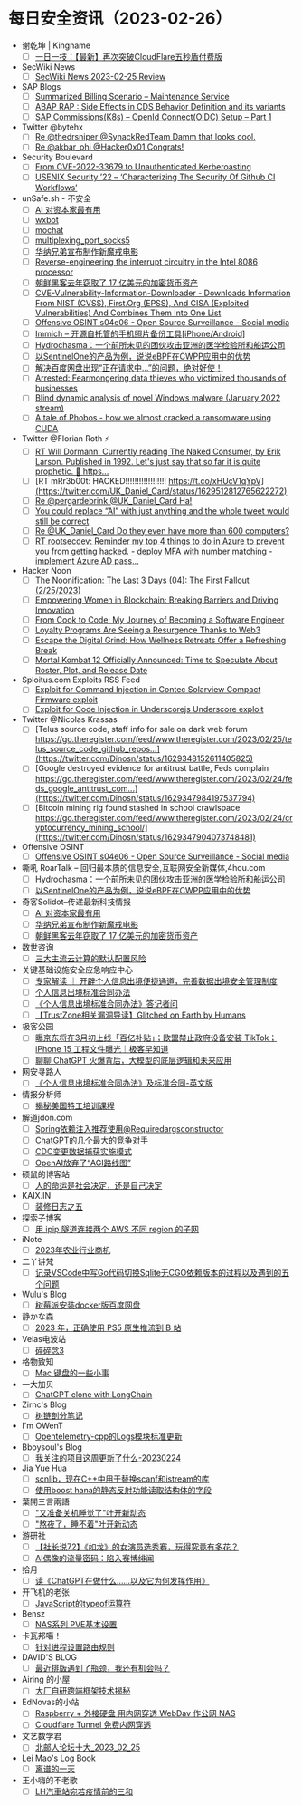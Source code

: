 # 每日安全资讯（2023-02-26）

- 谢乾坤 | Kingname
  - [ ] [一日一技：【最新】再次突破CloudFlare五秒盾付费版](https://www.kingname.info/2023/02/25/crack-cf-2/)
- SecWiki News
  - [ ] [SecWiki News 2023-02-25 Review](http://www.sec-wiki.com/?2023-02-25)
- SAP Blogs
  - [ ] [Summarized Billing Scenario – Maintenance Service](https://blogs.sap.com/2023/02/25/summarized-billing-scenario-maintenance-service/)
  - [ ] [ABAP RAP : Side Effects in CDS Behavior Definition and its variants](https://blogs.sap.com/2023/02/25/abap-rap-side-effects-in-in-cds-behavior-definition-and-its-variants/)
  - [ ] [SAP Commissions(K8s) – OpenId Connect(OIDC) Setup – Part 1](https://blogs.sap.com/2023/02/25/sap-commissionsk8s-openid-connectoidc-setup-part-1/)
- Twitter @bytehx
  - [ ] [Re @thedrsniper @SynackRedTeam Damm that looks cool.](https://twitter.com/bytehx343/status/1629497380566601728)
  - [ ] [Re @akbar_ohi @Hacker0x01 Congrats!](https://twitter.com/bytehx343/status/1629395043718156288)
- Security Boulevard
  - [ ] [From CVE-2022-33679 to Unauthenticated Kerberoasting](https://securityboulevard.com/2023/02/from-cve-2022-33679-to-unauthenticated-kerberoasting/)
  - [ ] [USENIX Security ’22 – ‘Characterizing The Security Of Github CI Workflows’](https://securityboulevard.com/2023/02/usenix-security-22-characterizing-the-security-of-github-ci-workflows/)
- unSafe.sh - 不安全
  - [ ] [AI 对资本家最有用](https://buaq.net/go-151001.html)
  - [ ] [wxbot](https://buaq.net/go-150998.html)
  - [ ] [mochat](https://buaq.net/go-150999.html)
  - [ ] [multiplexing_port_socks5](https://buaq.net/go-151000.html)
  - [ ] [华纳兄弟宣布制作新魔戒电影](https://buaq.net/go-151002.html)
  - [ ] [Reverse-engineering the interrupt circuitry in the Intel 8086 processor](https://buaq.net/go-150981.html)
  - [ ] [朝鲜黑客去年窃取了 17 亿美元的加密货币资产](https://buaq.net/go-151003.html)
  - [ ] [CVE-Vulnerability-Information-Downloader - Downloads Information From NIST (CVSS), First.Org (EPSS), And CISA (Exploited Vulnerabilities) And Combines Them Into One List](https://buaq.net/go-150976.html)
  - [ ] [Offensive OSINT s04e06 - Open Source Surveillance - Social media](https://buaq.net/go-150975.html)
  - [ ] [Immich – 开源自托管的手机照片备份工具[iPhone/Android]](https://buaq.net/go-150962.html)
  - [ ] [Hydrochasma：一个前所未见的团伙攻击亚洲的医学检验所和船运公司](https://buaq.net/go-150953.html)
  - [ ] [以SentinelOne的产品为例，说说eBPF在CWPP应用中的优势](https://buaq.net/go-150954.html)
  - [ ] [解决百度网盘出现“正在请求中...”的问题，绝对好使！](https://buaq.net/go-150952.html)
  - [ ] [Arrested: Fearmongering data thieves who victimized thousands of businesses](https://buaq.net/go-150928.html)
  - [ ] [Blind dynamic analysis of novel Windows malware (January 2022 stream)](https://buaq.net/go-150916.html)
  - [ ] [A tale of Phobos - how we almost cracked a ransomware using CUDA](https://buaq.net/go-150915.html)
- Twitter @Florian Roth ⚡
  - [ ] [RT Will Dormann: Currently reading The Naked Consumer, by Erik Larson. Published in 1992. Let's just say that so far it is quite prophetic. 🤯 https...](https://twitter.com/wdormann/status/1629585172403310595)
  - [ ] [RT mRr3b00t: HACKED!!!!!!!!!!!!!!!!!! https://t.co/xHUcV1qYpV](https://twitter.com/UK_Daniel_Card/status/1629512812765622272)
  - [ ] [Re @pergardebrink @UK_Daniel_Card Ha!](https://twitter.com/cyb3rops/status/1629508785168424964)
  - [ ] [You could replace “AI” with just anything and the whole tweet would still be correct](https://twitter.com/cyb3rops/status/1629468615173984258)
  - [ ] [Re @UK_Daniel_Card Do they even have more than 600 computers?](https://twitter.com/cyb3rops/status/1629468185379459075)
  - [ ] [RT rootsecdev: Reminder my top 4 things to do in Azure to prevent you from getting hacked. - deploy MFA with number matching - implement Azure AD pass...](https://twitter.com/rootsecdev/status/1629286396467789824)
- Hacker Noon
  - [ ] [The Noonification: The Last 3 Days (04): The First Fallout (2/25/2023)](https://hackernoon.com/2-25-2023-noonification?source=rss)
  - [ ] [Empowering Women in Blockchain: Breaking Barriers and Driving Innovation](https://hackernoon.com/empowering-women-in-blockchain-breaking-barriers-and-driving-innovation?source=rss)
  - [ ] [From Cook to Code: My Journey of Becoming a Software Engineer](https://hackernoon.com/from-cook-to-code-my-journey-of-becoming-a-software-engineer?source=rss)
  - [ ] [Loyalty Programs Are Seeing a Resurgence Thanks to Web3](https://hackernoon.com/loyalty-programs-are-seeing-a-resurgence-thanks-to-web3?source=rss)
  - [ ] [Escape the Digital Grind: How Wellness Retreats Offer a Refreshing Break](https://hackernoon.com/escape-the-digital-grind-how-wellness-retreats-offer-a-refreshing-break?source=rss)
  - [ ] [Mortal Kombat 12 Officially Announced: Time to Speculate About Roster, Plot, and Release Date](https://hackernoon.com/mortal-kombat-12-officially-announced-time-to-speculate-about-roster-plot-and-release-date?source=rss)
- Sploitus.com Exploits RSS Feed
  - [ ] [Exploit for Command Injection in Contec Solarview Compact Firmware exploit](https://sploitus.com/exploit?id=AD4CF891-A171-5734-A1B3-6437B214A5A9&utm_source=rss&utm_medium=rss)
  - [ ] [Exploit for Code Injection in Underscorejs Underscore exploit](https://sploitus.com/exploit?id=702C8BA4-ABD5-5169-8273-676D8FA4D8C1&utm_source=rss&utm_medium=rss)
- Twitter @Nicolas Krassas
  - [ ] [Telus source code, staff info for sale on dark web forum https://go.theregister.com/feed/www.theregister.com/2023/02/25/telus_source_code_github_repos...](https://twitter.com/Dinosn/status/1629348152611405825)
  - [ ] [Google destroyed evidence for antitrust battle, Feds complain https://go.theregister.com/feed/www.theregister.com/2023/02/24/feds_google_antitrust_com...](https://twitter.com/Dinosn/status/1629347984197537794)
  - [ ] [Bitcoin mining rig found stashed in school crawlspace https://go.theregister.com/feed/www.theregister.com/2023/02/24/cryptocurrency_mining_school/](https://twitter.com/Dinosn/status/1629347904073748481)
- Offensive OSINT
  - [ ] [Offensive OSINT s04e06 - Open Source Surveillance - Social media](https://www.offensiveosint.io/offensive-osint-s04e06-open-source-surveillance-social-media/)
- 嘶吼 RoarTalk – 回归最本质的信息安全,互联网安全新媒体,4hou.com
  - [ ] [Hydrochasma：一个前所未见的团伙攻击亚洲的医学检验所和船运公司](https://www.4hou.com/posts/KEPY)
  - [ ] [以SentinelOne的产品为例，说说eBPF在CWPP应用中的优势](https://www.4hou.com/posts/KEgY)
- 奇客Solidot–传递最新科技情报
  - [ ] [AI 对资本家最有用](https://www.solidot.org/story?sid=74235)
  - [ ] [华纳兄弟宣布制作新魔戒电影](https://www.solidot.org/story?sid=74234)
  - [ ] [朝鲜黑客去年窃取了 17 亿美元的加密货币资产](https://www.solidot.org/story?sid=74233)
- 数世咨询
  - [ ] [三大主流云计算的默认配置风险](https://mp.weixin.qq.com/s?__biz=MzkxNzA3MTgyNg==&mid=2247497281&idx=1&sn=ce08ed78c491607ba32a4c7daef86086&chksm=c14484fcf6330dea2fc671925756925d0f0df85fbeb901387859f5e8bf560604e8c0268d3a51&scene=58&subscene=0#rd)
- 关键基础设施安全应急响应中心
  - [ ] [专家解读 ｜ 开辟个人信息出境便捷通道，完善数据出境安全管理制度](https://mp.weixin.qq.com/s?__biz=MzkyMzAwMDEyNg==&mid=2247534924&idx=1&sn=ca8a54afce7bcd795c65ab0b3ec89d0e&chksm=c1e9c51df69e4c0b9b67b8dbb3e8f40eb3ab26e0cf202d7e0a21482e19a32eb413e8cd0bf2a3&scene=58&subscene=0#rd)
  - [ ] [个人信息出境标准合同办法](https://mp.weixin.qq.com/s?__biz=MzkyMzAwMDEyNg==&mid=2247534924&idx=2&sn=e63294f5989bd803e4716ace28556c48&chksm=c1e9c51df69e4c0bb3bcd792c2ad42f5cf1be4f13155047cabf6226a0eab407ffa66f9a39136&scene=58&subscene=0#rd)
  - [ ] [《个人信息出境标准合同办法》答记者问](https://mp.weixin.qq.com/s?__biz=MzkyMzAwMDEyNg==&mid=2247534924&idx=3&sn=b4ceb58beb62f759588d36b0abf189d1&chksm=c1e9c51df69e4c0b85f509123928e36c4930591142939dc96d54b088cd67e8f587ba7d70c507&scene=58&subscene=0#rd)
  - [ ] [【TrustZone相关漏洞导读】Glitched on Earth by Humans](https://mp.weixin.qq.com/s?__biz=MzkyMzAwMDEyNg==&mid=2247534924&idx=4&sn=f5a83697da74ed3e41697c47cc94c8e3&chksm=c1e9c51df69e4c0b83839e8f5a755f8ccd6680911ad11479e7cad9c43172e1383b54edf2a378&scene=58&subscene=0#rd)
- 极客公园
  - [ ] [曝京东将在3月初上线「百亿补贴」；欧盟禁止政府设备安装 TikTok；iPhone 15 工程文件曝光｜极客早知道](https://mp.weixin.qq.com/s?__biz=MTMwNDMwODQ0MQ==&mid=2652983491&idx=1&sn=14506ad4d7145167dfa6773db2c7c416&chksm=7e542d754923a4637cef77e5a7af42a0390e02c3715b93717d0cb8f3b85edde65b5f3d17a85f&scene=58&subscene=0#rd)
  - [ ] [聊聊 ChatGPT 火爆背后，大模型的底层逻辑和未来应用](https://mp.weixin.qq.com/s?__biz=MTMwNDMwODQ0MQ==&mid=2652983491&idx=2&sn=efaec8d3920cc9226e0efd9d09611d7b&chksm=7e542d754923a463931f0059654523acb1dc68ba2723cab8ed493e573601c887d0c996afefec&scene=58&subscene=0#rd)
- 网安寻路人
  - [ ] [《个人信息出境标准合同办法》及标准合同-英文版](https://mp.weixin.qq.com/s?__biz=MzIxODM0NDU4MQ==&mid=2247499174&idx=1&sn=44c8dbc054127b93f8871d031fd2766a&chksm=97e9404ca09ec95a73c3c40f0fe0a4c84421fe137064dacde241f57ac55c39cf29549e0b5563&scene=58&subscene=0#rd)
- 情报分析师
  - [ ] [揭秘美国特工培训课程](https://mp.weixin.qq.com/s?__biz=MzA3Mjc1MTkwOA==&mid=2650526086&idx=1&sn=6249ffb63927d8608566c2aded350dab&chksm=8716ffcdb06176db0c423d5dd94c1fe7ad2c1fd75b55613154c59b206df0c0c11e444b043c8c&scene=58&subscene=0#rd)
- 解道jdon.com
  - [ ] [Spring依赖注入推荐使用@Requiredargsconstructor](https://www.jdon.com/65286.html)
  - [ ] [ChatGPT的几个最大的竞争对手](https://www.jdon.com/65285.html)
  - [ ] [CDC变更数据捕获实施模式](https://www.jdon.com/65284.html)
  - [ ] [OpenAI放弃了“AGI路线图”](https://www.jdon.com/65283.html)
- 硕鼠的博客站
  - [ ] [人的命运是社会决定，还是自己决定](http://lukefan.com/2023/02/25/%e4%ba%ba%e7%9a%84%e5%91%bd%e8%bf%90%e6%98%af%e7%a4%be%e4%bc%9a%e5%86%b3%e5%ae%9a%ef%bc%8c%e8%bf%98%e6%98%af%e8%87%aa%e5%b7%b1%e5%86%b3%e5%ae%9a/)
- KAIX.IN
  - [ ] [装修日志之五](https://kaix.in/2023/0225-renovation/)
- 探索子博客
  - [ ] [用 ipip 隧道连接两个 AWS 不同 region 的子网](https://www.notion.so/ipip-AWS-region-d1af856f54eb497b9552079ffb5266d3)
- iNote
  - [ ] [2023年农业行业商机](https://inote.xyz/2023-no1/)
- 二丫讲梵
  - [ ] [记录VSCode中写Go代码切换Sqlite无CGO依赖版本的过程以及遇到的五个问题](https://wiki.eryajf.net/pages/74da0a/)
- Wulu's Blog
  - [ ] [树莓派安装docker版百度网盘](https://wulu.zone/posts/baidunetdeck-arm-docker)
- 静かな森
  - [ ] [2023 年，正确使用 PS5 原生推流到 B 站](https://innei.ren/posts/Z-Turn/ps5-live-bilibili)
- Velas电波站
  - [ ] [碎碎念3](https://www.velasx.com/am/6066)
- 格物致知
  - [ ] [Mac 键盘的一些小事](https://liqiang.io/post/something-about-mac-keyboard)
- 一大加贝
  - [ ] [ChatGPT clone with LongChain](https://tianheg.xyz/posts/chatgpt-clone-with-longchain/)
- Zirnc's Blog
  - [ ] [树链剖分笔记](https://blog.chungzh.cn/articles/hld/)
- I'm OWenT
  - [ ] [Opentelemetry-cpp的Logs模块标准更新](//owent.net/2023/2302.html)
- Bboysoul's Blog
  - [ ] [我关注的项目这周更新了什么-20230224](https://www.bboy.app/2023/02/25/%E6%88%91%E5%85%B3%E6%B3%A8%E7%9A%84%E9%A1%B9%E7%9B%AE%E8%BF%99%E5%91%A8%E6%9B%B4%E6%96%B0%E4%BA%86%E4%BB%80%E4%B9%88-20230224/)
- Jia Yue Hua
  - [ ] [scnlib，现在C++中用于替换scanf和istream的库](https://jiayuehua.github.io/2023/02/25/scn-lib/)
  - [ ] [使用boost hana的静态反射功能读取结构体的字段](https://jiayuehua.github.io/2023/02/25/use-hana-read-info/)
- 葉開三言兩語
  - [ ] ["又准备关机睡觉了"叶开新动态](https://qq.md/post/670)
  - [ ] ["熬夜了，睡不着"叶开新动态](https://qq.md/post/669)
- 游研社
  - [ ] [【社长说72】《如龙》的女演员选秀赛，玩得究竟有多花？](https://alioss.yystv.cn/doc/10511/3cc3688af9c215784f463a521f715d42.mp4)
  - [ ] [AI偶像的流量密码：陷入赛博绯闻](https://www.yystv.cn/p/10509)
- 拾月
  - [ ] [读《ChatGPT在做什么……以及它为何发挥作用》](https://www.skyue.com/23022522.html)
- 开飞机的老张
  - [ ] [JavaScript的typeof运算符](https://kaifeiji.cc/post/the-typeof-operator-in-javascript/)
- Bensz
  - [ ] [NAS系列 PVE基本设置](https://blognas.hwb0307.com/nas/3704)
- 卡瓦邦噶！
  - [ ] [针对进程设置路由规则](https://www.kawabangga.com/posts/4935)
- DAVID'S BLOG
  - [ ] [最近排版遇到了瓶颈，我还有机会吗？](https://blog.davidweng.tk/article/I-encountered-a-bottleneck-in-typography)
- Airing 的小屋
  - [ ] [大厂自研跨端框架技术揭秘](https://me.ursb.me/archives/cross-end.html)
- EdNovas的小站
  - [ ] [Raspberry + 外接硬盘 用内网穿透 WebDav 作公网 NAS](https://ednovas.xyz/2023/02/24/homemadenas/)
  - [ ] [Cloudflare Tunnel 免费内网穿透](https://ednovas.xyz/2023/02/24/cloudflaretunnel/)
- 文艺数学君
  - [ ] [北邮人论坛十大_2023_02_25](https://mathpretty.com/15667.html)
- Lei Mao's Log Book
  - [ ] [离谱的一天](https://leimao.github.io/essay/%E7%A6%BB%E8%B0%B1%E7%9A%84%E4%B8%80%E5%A4%A9-2023-02-25/)
- 王小嗨的不老歌
  - [ ] [LH汽車站宛若疫情前的三和](https://sogola.com/posts/lh-bus-station/)
